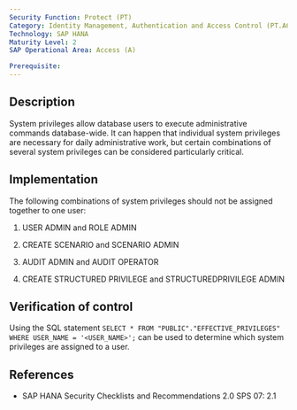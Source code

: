 ```yaml
---
Security Function: Protect (PT)
Category: Identity Management, Authentication and Access Control (PT.AC)
Technology: SAP HANA
Maturity Level: 2
SAP Operational Area: Access (A)

Prerequisite:
---
```


## Description

System privileges allow database users to execute administrative commands database-wide.
It can happen that individual system privileges are necessary for daily administrative work, but certain combinations of several system privileges can be considered particularly critical.

## Implementation

The following combinations of system privileges should not be assigned together to one user:

1. USER ADMIN and ROLE ADMIN

2. CREATE SCENARIO and SCENARIO ADMIN

3. AUDIT ADMIN and AUDIT OPERATOR

4. CREATE STRUCTURED PRIVILEGE and STRUCTUREDPRIVILEGE ADMIN


## Verification of control

Using the SQL statement
`SELECT * FROM "PUBLIC"."EFFECTIVE_PRIVILEGES" WHERE USER_NAME
= '<USER_NAME>';`
can be used to determine which system privileges are assigned to a user.

## References
* SAP HANA Security Checklists and Recommendations 2.0 SPS 07: 2.1
